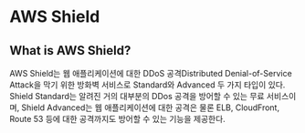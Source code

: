 # AWS Shield

## What is AWS Shield?

AWS Shield는 웹 애플리케이션에 대한 DDoS 공격Distributed Denial-of-Service Attack을 막기 위한 방화벽 서비스로 Standard와 Advanced 두 가지 타입이 있다. Shield Standard는 알려진 거의 대부분의 DDos 공격을 방어할 수 있는 무료 서비스이며, Shield Advanced는 웹 애플리케이션에 대한 공격은 물론 ELB, CloudFront, Route 53 등에 대한 공격까지도 방어할 수 있는 기능을 제공한다.

